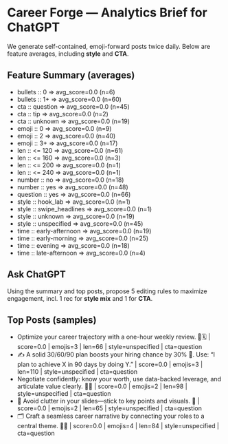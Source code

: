 # Career Forge — Analytics Brief for ChatGPT

We generate self-contained, emoji-forward posts twice daily. Below are feature averages, including **style** and **CTA**.

## Feature Summary (averages)

- bullets :: 0 => avg_score=0.0 (n=6)
- bullets :: 1+ => avg_score=0.0 (n=60)
- cta :: question => avg_score=0.0 (n=45)
- cta :: tip => avg_score=0.0 (n=2)
- cta :: unknown => avg_score=0.0 (n=19)
- emoji :: 0 => avg_score=0.0 (n=9)
- emoji :: 2 => avg_score=0.0 (n=40)
- emoji :: 3+ => avg_score=0.0 (n=17)
- len :: <= 120 => avg_score=0.0 (n=61)
- len :: <= 160 => avg_score=0.0 (n=3)
- len :: <= 200 => avg_score=0.0 (n=1)
- len :: <= 240 => avg_score=0.0 (n=1)
- number :: no => avg_score=0.0 (n=18)
- number :: yes => avg_score=0.0 (n=48)
- question :: yes => avg_score=0.0 (n=66)
- style :: hook_lab => avg_score=0.0 (n=1)
- style :: swipe_headlines => avg_score=0.0 (n=1)
- style :: unknown => avg_score=0.0 (n=19)
- style :: unspecified => avg_score=0.0 (n=45)
- time :: early-afternoon => avg_score=0.0 (n=19)
- time :: early-morning => avg_score=0.0 (n=25)
- time :: evening => avg_score=0.0 (n=18)
- time :: late-afternoon => avg_score=0.0 (n=4)

## Ask ChatGPT

Using the summary and top posts, propose 5 editing rules to maximize engagement, incl. 1 rec for **style mix** and 1 for **CTA**.

## Top Posts (samples)

- Optimize your career trajectory with a one-hour weekly review. 🚀🗓️  | score=0.0 | emojis=3 | len=66 | style=unspecified | cta=question
- ✍️ A solid 30/60/90 plan boosts your hiring chance by 30% 🚀. Use: “I plan to achieve X in 90 days by doing Y.”  | score=0.0 | emojis=3 | len=110 | style=unspecified | cta=question
- Negotiate confidently: know your worth, use data-backed leverage, and articulate value clearly. 💪💼  | score=0.0 | emojis=2 | len=98 | style=unspecified | cta=question
- 🚀 Avoid clutter in your slides—stick to key points and visuals. 🎯  | score=0.0 | emojis=2 | len=65 | style=unspecified | cta=question
- 🗂️ Craft a seamless career narrative by connecting your roles to a central theme. 🔗✨  | score=0.0 | emojis=4 | len=84 | style=unspecified | cta=question